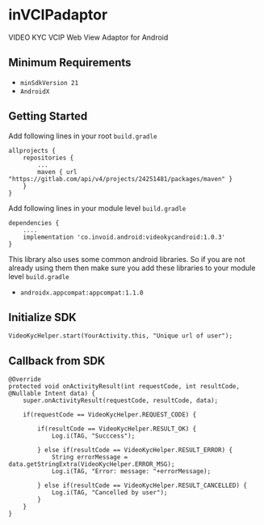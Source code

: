 # inVCIPadaptor
VIDEO KYC VCIP Web View Adaptor for Android

## Minimum Requirements
- `minSdkVersion 21` 
- `AndroidX`

## Getting Started

Add following lines in your root ```build.gradle```
```
allprojects {
    repositories {
        ...
        maven { url "https://gitlab.com/api/v4/projects/24251481/packages/maven" }
    }
}
```

Add following lines in your module level ```build.gradle```
```
dependencies {
    ....
    implementation 'co.invoid.android:videokycandroid:1.0.3'
}
```

This library also uses some common android libraries. So if you are not already using them then make sure you add these libraries to your module level `build.gradle`
- `androidx.appcompat:appcompat:1.1.0`

## Initialize SDK

```
VideoKycHelper.start(YourActivity.this, "Unique url of user");
```
## Callback from SDK
```
@Override
protected void onActivityResult(int requestCode, int resultCode, @Nullable Intent data) {
    super.onActivityResult(requestCode, resultCode, data);

    if(requestCode == VideoKycHelper.REQUEST_CODE) {
            
        if(resultCode == VideoKycHelper.RESULT_OK) {
            Log.i(TAG, "Succcess");
            
        } else if(resultCode == VideoKycHelper.RESULT_ERROR) {
            String errorMessage = data.getStringExtra(VideoKycHelper.ERROR_MSG);
            Log.i(TAG, "Error: message: "+errorMessage);
            
        } else if(resultCode == VideoKycHelper.RESULT_CANCELLED) {
            Log.i(TAG, "Cancelled by user");
        }
    }
}
```
